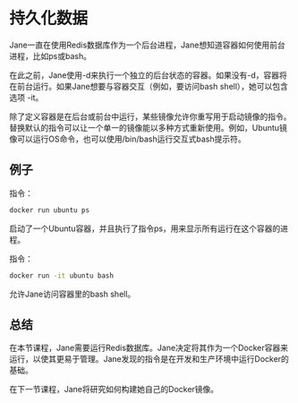 # 持久化数据
Jane一直在使用Redis数据库作为一个后台进程，Jane想知道容器如何使用前台进程，比如ps或bash。

在此之前，Jane使用-d来执行一个独立的后台状态的容器。如果没有-d，容器将在前台运行。如果Jane想要与容器交互（例如，要访问bash shell），她可以包含选项 -it。

除了定义容器是在后台或前台中运行，某些镜像允许你重写用于启动镜像的指令。替换默认的指令可以让一个单一的镜像能以多种方式重新使用。例如，Ubuntu镜像可以运行OS命令，也可以使用/bin/bash运行交互式bash提示符。

## 例子
指令：
```bash
docker run ubuntu ps
```
启动了一个Ubuntu容器，并且执行了指令ps，用来显示所有运行在这个容器的进程。

指令：
```bash
docker run -it ubuntu bash
```
允许Jane访问容器里的bash shell。

## 总结
在本节课程，Jane需要运行Redis数据库。Jane决定将其作为一个Docker容器来运行，以使其更易于管理。Jane发现的指令是在开发和生产环境中运行Docker的基础。

在下一节课程，Jane将研究如何构建她自己的Docker镜像。